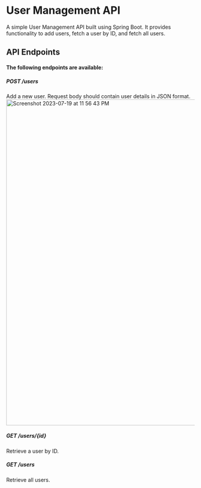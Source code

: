 # User Management API

A simple User Management API built using Spring Boot. It provides functionality to add users, fetch a user by ID, and fetch all users.

## API Endpoints
#### The following endpoints are available:

##### POST /users
Add a new user. Request body should contain user details in JSON format.
<img width="871" alt="Screenshot 2023-07-19 at 11 56 43 PM" src="https://github.com/Agrata05/product-rating/assets/62853703/81e593a4-e054-4800-bc1f-5beaebd2dd2f">

##### GET /users/{id}
Retrieve a user by ID.
##### GET /users 
Retrieve all users.



